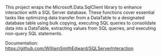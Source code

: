 ﻿This project wraps the Microsoft.Data.SqlClient library to enhance interaction with a SQL Server database. These functions cover essential tasks like optimizing data transfer from a DataTable to a designated database table using bulk copying, executing SQL queries to consolidate data into a DataTable, extracting values from SQL queries, and executing non-query SQL statements.  
  
Documentation: https://github.com/WilliamSmithEdward/SQLServerInteraction